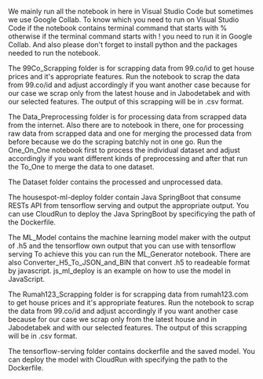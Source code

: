 We mainly run all the notebook in here in Visual Studio Code but sometimes we use Google Collab. To know which you need to run on Visual Studio Code if the notebook contains terminal command that starts with % otherwise if the terminal command starts with ! you need to run it in Google Collab. And also please don't forget to install python and the packages needed to run the notebook.

The 99Co_Scrapping folder is for scrapping data from 99.co/id to get house prices and it's appropriate features. Run the notebook to scrap the data from 99.co/id and adjust accordingly if you want another case because for our case we scrap only from the latest house and in Jabodetabek and with our selected features. The output of this scrapping will be in .csv format.

The Data_Preprocessing folder is for processing data from scrapped data from the internet. Also there are to notebook in there, one for processing raw data from scrapped data and one for merging the processed data from before because we do the scraping batchly not in one go. Run the One_On_One notebook first to process the individual dataset and adjust accordingly if you want different kinds of preprocessing and after that run the To_One to merge the data to one dataset.

The Dataset folder contains the processed and unprocessed data. 

The housespot-ml-deploy folder contain Java SpringBoot that consume RESTs API from tensorflow serving and output the appropriate output. You can use CloudRun to deploy the Java SpringBoot by specificying the path of the Dockerfile.

The ML_Model contains the machine learning model maker with the output of .h5 and the tensorflow own output that you can use with tensorflow serving To achieve this you can run the ML_Generator notebook. There are also Converter_H5_To_JSON_and_BIN that convert .h5 to readeable format by javascript. js_ml_deploy is an example on how to use the model in JavaScript.

The Rumah123_Scrapping folder is for scrapping data from rumah123.com to get house prices and it's appropriate features. Run the notebook to scrap the data from 99.co/id and adjust accordingly if you want another case because for our case we scrap only from the latest house and in Jabodetabek and with our selected features. The output of this scrapping will be in .csv format.

The tensorflow-serving folder contains dockerfile and the saved model. You can deploy the model with CloudRun with specifying the path to the Dockerfile.